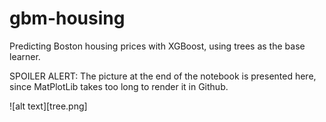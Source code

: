 # gbm-housing
Predicting Boston housing prices with XGBoost, using trees as the base learner.

SPOILER ALERT: The picture at the end of the notebook is presented here, since MatPlotLib takes too long to render it in Github.

![alt text][tree.png]
